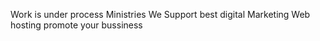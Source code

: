 <!-- Google tag (gtag.js) -->
<script async src="https://www.googletagmanager.com/gtag/js?id=AW-16564717240">
</script>
<script>
  window.dataLayer = window.dataLayer || [];
  function gtag(){dataLayer.push(arguments);}
  gtag('js', new Date());

  gtag('config', 'AW-16564717240');
</script>
<!-- Event snippet for Page view conversion page -->
<script>
  gtag('event', 'conversion', {
      'send_to': 'AW-16564717240/ew93CNmG4bMZELiN1to9',
      'value': 1.0,
      'currency': 'USD'
  });
</script>


Work is under process 
Ministries We Support best digital Marketing
Web hosting
promote your bussiness 

